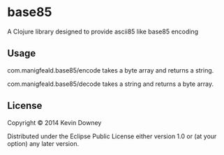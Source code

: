 # base85

A Clojure library designed to provide ascii85 like base85 encoding

## Usage

com.manigfeald.base85/encode takes a byte array and returns a string.

com.manigfeald.base85/decode takes a string and returns a byte array.

## License

Copyright © 2014 Kevin Downey

Distributed under the Eclipse Public License either version 1.0 or (at
your option) any later version.
